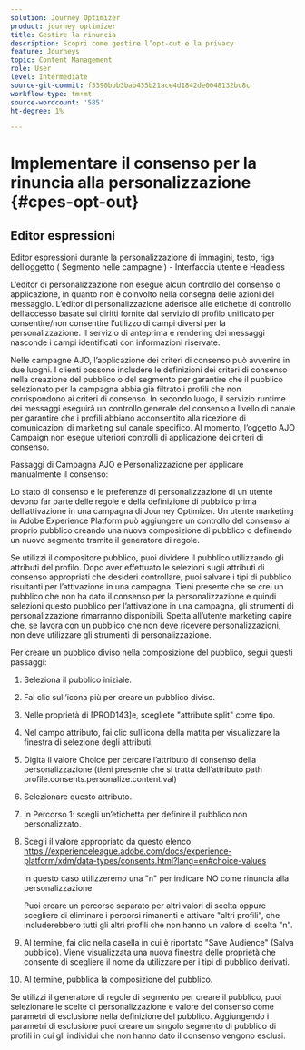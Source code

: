 ```yaml
---
solution: Journey Optimizer
product: journey optimizer
title: Gestire la rinuncia
description: Scopri come gestire l’opt-out e la privacy
feature: Journeys
topic: Content Management
role: User
level: Intermediate
source-git-commit: f5390bbb3bab435b21ace4d1842de0048132bc8c
workflow-type: tm+mt
source-wordcount: '585'
ht-degree: 1%

---
```


# Implementare il consenso per la rinuncia alla personalizzazione {#cpes-opt-out}


## Editor espressioni

Editor espressioni durante la personalizzazione di immagini, testo, riga dell’oggetto ( Segmento nelle campagne ) - Interfaccia utente e Headless

L’editor di personalizzazione non esegue alcun controllo del consenso o applicazione, in quanto non è coinvolto nella consegna delle azioni del messaggio. L’editor di personalizzazione aderisce alle etichette di controllo dell’accesso basate sui diritti fornite dal servizio di profilo unificato per consentire/non consentire l’utilizzo di campi diversi per la personalizzazione. Il servizio di anteprima e rendering dei messaggi nasconde i campi identificati con informazioni riservate.

Nelle campagne AJO, l’applicazione dei criteri di consenso può avvenire in due luoghi. I clienti possono includere le definizioni dei criteri di consenso nella creazione del pubblico o del segmento per garantire che il pubblico selezionato per la campagna abbia già filtrato i profili che non corrispondono ai criteri di consenso. In secondo luogo, il servizio runtime dei messaggi eseguirà un controllo generale del consenso a livello di canale per garantire che i profili abbiano acconsentito alla ricezione di comunicazioni di marketing sul canale specifico. Al momento, l’oggetto AJO Campaign non esegue ulteriori controlli di applicazione dei criteri di consenso.

Passaggi di Campagna AJO e Personalizzazione per applicare manualmente il consenso:

Lo stato di consenso e le preferenze di personalizzazione di un utente devono far parte delle regole e della definizione di pubblico prima dell’attivazione in una campagna di Journey Optimizer. Un utente marketing in Adobe Experience Platform può aggiungere un controllo del consenso al proprio pubblico creando una nuova composizione di pubblico o definendo un nuovo segmento tramite il generatore di regole.

Se utilizzi il compositore pubblico, puoi dividere il pubblico utilizzando gli attributi del profilo. Dopo aver effettuato le selezioni sugli attributi di consenso appropriati che desideri controllare, puoi salvare i tipi di pubblico risultanti per l’attivazione in una campagna. Tieni presente che se crei un pubblico che non ha dato il consenso per la personalizzazione e quindi selezioni questo pubblico per l’attivazione in una campagna, gli strumenti di personalizzazione rimarranno disponibili. Spetta all’utente marketing capire che, se lavora con un pubblico che non deve ricevere personalizzazioni, non deve utilizzare gli strumenti di personalizzazione.

Per creare un pubblico diviso nella composizione del pubblico, segui questi passaggi:

1. Seleziona il pubblico iniziale.

1. Fai clic sull’icona più per creare un pubblico diviso.

1. Nelle proprietà di [PROD143]e, scegliete &quot;attribute split&quot; come tipo.

1. Nel campo attributo, fai clic sull’icona della matita per visualizzare la finestra di selezione degli attributi.

1. Digita il valore Choice per cercare l’attributo di consenso della personalizzazione (tieni presente che si tratta dell’attributo path profile.consents.personalize.content.val)

1. Selezionare questo attributo.

1. In Percorso 1: scegli un’etichetta per definire il pubblico non personalizzato.

1. Scegli il valore appropriato da questo elenco: https://experienceleague.adobe.com/docs/experience-platform/xdm/data-types/consents.html?lang=en#choice-values

   In questo caso utilizzeremo una &quot;n&quot; per indicare NO come rinuncia alla personalizzazione

   Puoi creare un percorso separato per altri valori di scelta oppure scegliere di eliminare i percorsi rimanenti e attivare &quot;altri profili&quot;, che includerebbero tutti gli altri profili che non hanno un valore di scelta &quot;n&quot;.

1. Al termine, fai clic nella casella in cui è riportato &quot;Save Audience&quot; (Salva pubblico). Viene visualizzata una nuova finestra delle proprietà che consente di scegliere il nome da utilizzare per i tipi di pubblico derivati.

1. Al termine, pubblica la composizione del pubblico.

Se utilizzi il generatore di regole di segmento per creare il pubblico, puoi selezionare le scelte di personalizzazione e valore del consenso come parametri di esclusione nella definizione del pubblico. Aggiungendo i parametri di esclusione puoi creare un singolo segmento di pubblico di profili in cui gli individui che non hanno dato il consenso vengono esclusi.

